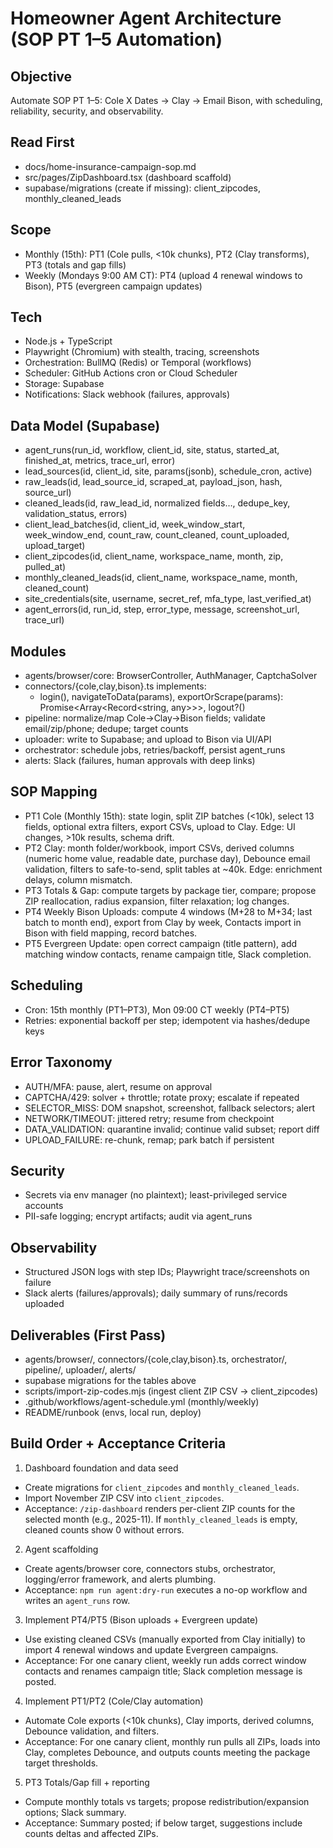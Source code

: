 # Homeowner Agent Architecture (SOP PT 1–5 Automation)

## Objective
Automate SOP PT 1–5: Cole X Dates → Clay → Email Bison, with scheduling, reliability, security, and observability.

## Read First
- docs/home-insurance-campaign-sop.md
- src/pages/ZipDashboard.tsx (dashboard scaffold)
- supabase/migrations (create if missing): client_zipcodes, monthly_cleaned_leads

## Scope
- Monthly (15th): PT1 (Cole pulls, <10k chunks), PT2 (Clay transforms), PT3 (totals and gap fills)
- Weekly (Mondays 9:00 AM CT): PT4 (upload 4 renewal windows to Bison), PT5 (evergreen campaign updates)

## Tech
- Node.js + TypeScript
- Playwright (Chromium) with stealth, tracing, screenshots
- Orchestration: BullMQ (Redis) or Temporal (workflows)
- Scheduler: GitHub Actions cron or Cloud Scheduler
- Storage: Supabase
- Notifications: Slack webhook (failures, approvals)

## Data Model (Supabase)
- agent_runs(run_id, workflow, client_id, site, status, started_at, finished_at, metrics, trace_url, error)
- lead_sources(id, client_id, site, params(jsonb), schedule_cron, active)
- raw_leads(id, lead_source_id, scraped_at, payload_json, hash, source_url)
- cleaned_leads(id, raw_lead_id, normalized fields…, dedupe_key, validation_status, errors)
- client_lead_batches(id, client_id, week_window_start, week_window_end, count_raw, count_cleaned, count_uploaded, upload_target)
- client_zipcodes(id, client_name, workspace_name, month, zip, pulled_at)
- monthly_cleaned_leads(id, client_name, workspace_name, month, cleaned_count)
- site_credentials(site, username, secret_ref, mfa_type, last_verified_at)
- agent_errors(id, run_id, step, error_type, message, screenshot_url, trace_url)

## Modules
- agents/browser/core: BrowserController, AuthManager, CaptchaSolver
- connectors/{cole,clay,bison}.ts implements:
  - login(), navigateToData(params), exportOrScrape(params): Promise<Array<Record<string, any>>>, logout?()
- pipeline: normalize/map Cole→Clay→Bison fields; validate email/zip/phone; dedupe; target counts
- uploader: write to Supabase; and upload to Bison via UI/API
- orchestrator: schedule jobs, retries/backoff, persist agent_runs
- alerts: Slack (failures, human approvals with deep links)

## SOP Mapping
- PT1 Cole (Monthly 15th): state login, split ZIP batches (<10k), select 13 fields, optional extra filters, export CSVs, upload to Clay. Edge: UI changes, >10k results, schema drift.
- PT2 Clay: month folder/workbook, import CSVs, derived columns (numeric home value, readable date, purchase day), Debounce email validation, filters to safe-to-send, split tables at ~40k. Edge: enrichment delays, column mismatch.
- PT3 Totals & Gap: compute targets by package tier, compare; propose ZIP reallocation, radius expansion, filter relaxation; log changes.
- PT4 Weekly Bison Uploads: compute 4 windows (M+28 to M+34; last batch to month end), export from Clay by week, Contacts import in Bison with field mapping, record batches.
- PT5 Evergreen Update: open correct campaign (title pattern), add matching window contacts, rename campaign title, Slack completion.

## Scheduling
- Cron: 15th monthly (PT1–PT3), Mon 09:00 CT weekly (PT4–PT5)
- Retries: exponential backoff per step; idempotent via hashes/dedupe keys

## Error Taxonomy
- AUTH/MFA: pause, alert, resume on approval
- CAPTCHA/429: solver + throttle; rotate proxy; escalate if repeated
- SELECTOR_MISS: DOM snapshot, screenshot, fallback selectors; alert
- NETWORK/TIMEOUT: jittered retry; resume from checkpoint
- DATA_VALIDATION: quarantine invalid; continue valid subset; report diff
- UPLOAD_FAILURE: re-chunk, remap; park batch if persistent

## Security
- Secrets via env manager (no plaintext); least-privileged service accounts
- PII-safe logging; encrypt artifacts; audit via agent_runs

## Observability
- Structured JSON logs with step IDs; Playwright trace/screenshots on failure
- Slack alerts (failures/approvals); daily summary of runs/records uploaded

## Deliverables (First Pass)
- agents/browser/, connectors/{cole,clay,bison}.ts, orchestrator/, pipeline/, uploader/, alerts/
- supabase migrations for the tables above
- scripts/import-zip-codes.mjs (ingest client ZIP CSV → client_zipcodes)
- .github/workflows/agent-schedule.yml (monthly/weekly)
- README/runbook (envs, local run, deploy)

## Build Order + Acceptance Criteria

1) Dashboard foundation and data seed
- Create migrations for `client_zipcodes` and `monthly_cleaned_leads`.
- Import November ZIP CSV into `client_zipcodes`.
- Acceptance: `/zip-dashboard` renders per-client ZIP counts for the selected month (e.g., 2025-11). If `monthly_cleaned_leads` is empty, cleaned counts show 0 without errors.

2) Agent scaffolding
- Create agents/browser core, connectors stubs, orchestrator, logging/error framework, and alerts plumbing.
- Acceptance: `npm run agent:dry-run` executes a no-op workflow and writes an `agent_runs` row.

3) Implement PT4/PT5 (Bison uploads + Evergreen update)
- Use existing cleaned CSVs (manually exported from Clay initially) to import 4 renewal windows and update Evergreen campaigns.
- Acceptance: For one canary client, weekly run adds correct window contacts and renames campaign title; Slack completion message is posted.

4) Implement PT1/PT2 (Cole/Clay automation)
- Automate Cole exports (<10k chunks), Clay imports, derived columns, Debounce validation, and filters.
- Acceptance: For one canary client, monthly run pulls all ZIPs, loads into Clay, completes Debounce, and outputs counts meeting the package target thresholds.

5) PT3 Totals/Gap fill + reporting
- Compute monthly totals vs targets; propose redistribution/expansion options; Slack summary.
- Acceptance: Summary posted; if below target, suggestions include counts deltas and affected ZIPs.


